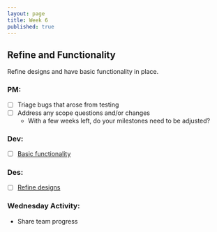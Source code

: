 ```yaml
---
layout: page
title: Week 6
published: true
---
```



## Refine and Functionality

Refine designs and have basic functionality in place.

### PM:
* [ ] Triage bugs that arose from testing
* [ ] Address any scope questions and/or changes
  * With a few weeks left, do your milestones need to be adjusted?

### Dev:
* [ ] [Basic functionality](basic-functionality.md)

### Des:
* [ ] [Refine designs](refine-design.md)

### Wednesday Activity:
  * Share team progress <!-- science fair style -->
